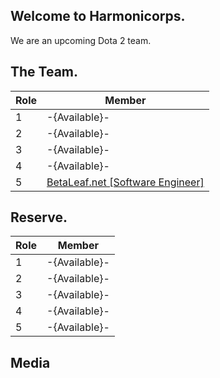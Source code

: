 ## Welcome to Harmonicorps.

We are an upcoming Dota 2 team.

## The Team.

|Role|Member|
|---|---|
| 1 | -{Available}- |
| 2 | -{Available}- |
| 3 | -{Available}- |
| 4 | -{Available}- |
| 5 |[BetaLeaf.net [Software Engineer]](http://steamcommunity.com/id/BetaLeaf)|

## Reserve.

|Role|Member|
|---|---|
| 1 | -{Available}- |
| 2 | -{Available}- |
| 3 | -{Available}- |
| 4 | -{Available}- |
| 5 | -{Available}- |

## Media
